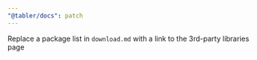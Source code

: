 ```yaml
---
"@tabler/docs": patch
---
```


Replace a package list in `download.md` with a link to the 3rd-party libraries page
